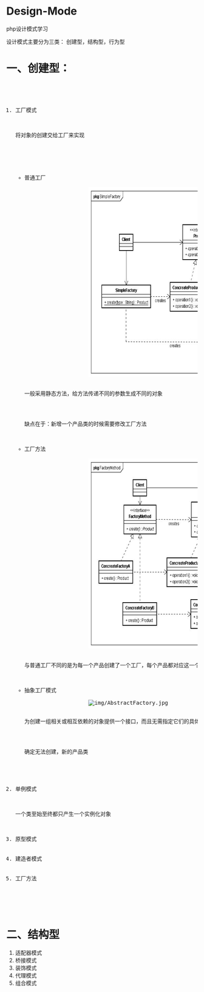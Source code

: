 # Design-Mode
php设计模式学习

设计模式主要分为三类：
    创建型，结构型，行为型

<h1>一、创建型：</h1>
    <pre>
    <ol>
        <li>工厂模式</li>
            <p>将对象的创建交给工厂来实现</p>
            <ul>
                <li>普通工厂</li>
                    <img src="./img/SimpleFactory.jpg" height="500" width="660" alt="">
                    <p>一般采用静态方法，给方法传递不同的参数生成不同的对象</p>
                    <p>缺点在于：新增一个产品类的时候需要修改工厂方法</p>
                <li>工厂方法</li>
                    <img src="img/FactoryMethod.jpg" height="501" width="660" alt="">
                    <p>与普通工厂不同的是为每一个产品创建了一个工厂，每个产品都对应这一个产品工厂</p>
                <li>抽象工厂模式</li>
                    <img src="" alt="img/AbstractFactory.jpg">
                    <p>为创建一组相关或相互依赖的对象提供一个接口，而且无需指定它们的具体类。</p>
                    <p>确定无法创建，新的产品类</p>
            </ul>
        <li>单例模式</li>
            <p>一个类至始至终都只产生一个实例化对象</p>
        <li>原型模式</li>
        <li>建造者模式</li>
        <li>工厂方法</li>
    </ol>
    </pre>
<h1>二、结构型</h1>
    <ol>
        <li>适配器模式</li>
        <li>桥接模式</li>
        <li>装饰模式</li>
        <li>代理模式</li>
        <li>组合模式</li>
    </ol>


